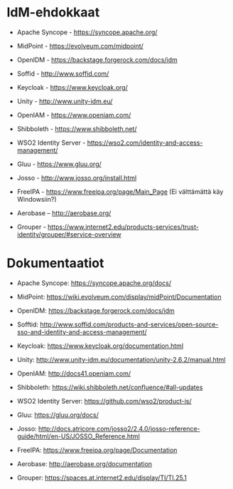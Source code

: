 # IdM-ehdokkaat

* Apache Syncope - https://syncope.apache.org/
 
* MidPoint - https://evolveum.com/midpoint/ 

* OpenIDM - https://backstage.forgerock.com/docs/idm 

* Soffid - http://www.soffid.com/ 

* Keycloak - https://www.keycloak.org/ 

* Unity - http://www.unity-idm.eu/ 

* OpenIAM - https://www.openiam.com/ 

* Shibboleth - https://www.shibboleth.net/ 

* WSO2 Identity Server - https://wso2.com/identity-and-access-management/ 

* Gluu - https://www.gluu.org/ 

* Josso - http://www.josso.org/install.html 

* FreeIPA - https://www.freeipa.org/page/Main_Page (Ei välttämättä käy Windowsiin?) 

* Aerobase – http://aerobase.org/ 

* Grouper - https://www.internet2.edu/products-services/trust-identity/grouper/#service-overview 

# Dokumentaatiot

* Apache Syncope: https://syncope.apache.org/docs/ 

* MidPoint: https://wiki.evolveum.com/display/midPoint/Documentation 

* OpenIDM: https://backstage.forgerock.com/docs/idm 

* Sofftid: http://www.soffid.com/products-and-services/open-source-sso-and-identity-and-access-management/ 

* Keycloak: https://www.keycloak.org/documentation.html 

* Unity: http://www.unity-idm.eu/documentation/unity-2.6.2/manual.html 

* OpenIAM: http://docs41.openiam.com/ 

* Shibboleth: https://wiki.shibboleth.net/confluence/#all-updates 

* WSO2 Identity Server: https://github.com/wso2/product-is/ 

* Gluu: https://gluu.org/docs/ 

* Josso: http://docs.atricore.com/josso2/2.4.0/josso-reference-guide/html/en-US/JOSSO_Reference.html 

* FreeIPA: https://www.freeipa.org/page/Documentation 

* Aerobase: http://aerobase.org/documentation 

* Grouper: https://spaces.at.internet2.edu/display/TI/TI.25.1 
